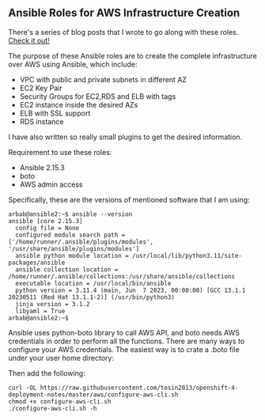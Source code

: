 Ansible Roles for AWS Infrastructure Creation
----------------------
There's a series of blog posts that I wrote to go along with these roles. [Check it out!](https://rbgeek.wordpress.com/2016/01/04/aws-infrastructure-creation-with-ansible-part-1/)

The purpose of these Ansible roles are to create the complete infrastructure over AWS using Ansible, which include:

- VPC with public and private subnets in different AZ
- EC2 Key Pair
- Security Groups for EC2,RDS and ELB with tags
- EC2 instance inside the desired AZs
- ELB with SSL support
- RDS instance

I have also written so really small plugins to get the desired information.

Requirement to use these roles:

- Ansible 2.15.3
- boto
- AWS admin access

Specifically, these are the versions of mentioned software that I am using:

```shell
arbab@ansible2:~$ ansible --version
ansible [core 2.15.3]
  config file = None
  configured module search path = ['/home/runner/.ansible/plugins/modules', '/usr/share/ansible/plugins/modules']
  ansible python module location = /usr/local/lib/python3.11/site-packages/ansible
  ansible collection location = /home/runner/.ansible/collections:/usr/share/ansible/collections
  executable location = /usr/local/bin/ansible
  python version = 3.11.4 (main, Jun  7 2023, 00:00:00) [GCC 13.1.1 20230511 (Red Hat 13.1.1-2)] (/usr/bin/python3)
  jinja version = 3.1.2
  libyaml = True
arbab@ansible2:~$
```

Ansible uses python-boto library to call AWS API, and boto needs AWS credentials in order to perform all the functions. There are many ways to configure your AWS credentials. The easiest way is to crate a .boto file under your user home directory:

Then add the following:
```shell
curl -OL https://raw.githubusercontent.com/tosin2013/openshift-4-deployment-notes/master/aws/configure-aws-cli.sh
chmod +x configure-aws-cli.sh 
./configure-aws-cli.sh -h
```